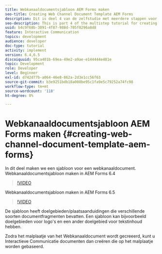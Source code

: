 ```yaml
---
title: Webkanaaldocumentsjabloon AEM Forms maken
seo-title: Creating Web Channel Document Template AEM Forms
description: Dit is deel 4 van de zelfstudie met meerdere stappen voor het maken van uw eerste interactieve communicatiedocument. In dit deel maken we een sjabloon voor een webkanaaldocument.
seo-description: This is part 4 of the multistep tutorial for creating your first interactive communications document. In this part, we will create a template for web channel document.
uuid: b4c9f68b-3091-4f87-988d-705f0296a8d8
feature: Interactive Communication
topics: development
audience: developer
doc-type: tutorial
activity: implement
version: 6.4,6.5
discoiquuid: 95ca401b-69ea-49e2-a9ae-e144444e481e
topic: Development
role: Developer
level: Beginner
exl-id: d742d77b-a064-46e8-862a-2d3e1cc56f63
source-git-commit: b3e9251bdb18a008be95c1fa9e5c79252a74fc98
workflow-type: tm+mt
source-wordcount: '118'
ht-degree: 0%

---
```


# Webkanaaldocumentsjabloon AEM Forms maken {#creating-web-channel-document-template-aem-forms}

In dit deel maken we een sjabloon voor een webkanaaldocument.
Webkanaaldocumentsjabloon maken in AEM Forms 6.4
>[!VIDEO](https://video.tv.adobe.com/v/22342?quality=12&learn=on)

Webkanaaldocumentsjabloon maken in AEM Forms 6.5
>[!VIDEO](https://video.tv.adobe.com/v/27807?quality=12&learn=on)

De sjabloon heeft doelgebieden/plaatsaanduidingen die verschillende soorten documentfragmenten bevatten. Een sjabloon kan bijvoorbeeld doelgebieden voor logo&#39;s en een ander doelgebied voor tekstinhoud hebben.

Zodra het malplaatje van het Webkanaaldocument wordt gecreeerd, kunt u Interactieve Communicatie documenten dan creëren die op het malplaatje worden gebaseerd.
